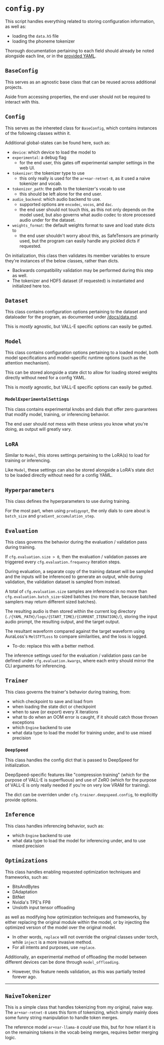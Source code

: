 # `config.py`

This script handles everything related to storing configuration information, as well as:
* loading the `data.h5` file
* loading the phoneme tokenizer

Thorough documentation pertaining to each field should already be noted alongside each line, or in the [provided YAML](/data/config.yaml).

## `BaseConfig`

This serves as an agnostic base class that can be reused across additional projects.

Aside from accessing properties, the end user should not be required to interact with this.

## `Config`

This serves as the inhereted class for `BaseConfig`, which contains instances of the following classes within it.

Additional global-states can be found here, such as:
* `device`: which device to load the model to
* `experimental`: a debug flag
	* for the end user, this gates off experimental sampler settings in the web UI.
* `tokenizer`: the tokenizer type to use
	* this only really is used for the `ar+nar-retnet-8`, as it used a naive tokenizer and vocab.
* `tokenizer_path`: the path to the tokenizer's vocab to use
	* this should be left alone for the end user.
* `audio_backend`: which audio backend to use.
	* supported options are `encodec`, `vocos`, and `dac`.
	* the end user should not touch this, as this not only depends on the model used, but also governs what audio codec to store processed audio under for the dataset.
* `weights_format`: the default weights format to save and load state dicts to
	* the end user shouldn't worry about this, as SafeTensors are primarily used, but the program can easily handle any pickled dicts if requested.

On initialization, this class then validates its member variables to ensure they're instances of the below classes, rather than dicts.
* Backwards compatibility validation may be performed during this step as well.
* The tokenizer and HDF5 dataset (if requested) is instantiated and initialized here too.

## `Dataset`

This class contains configuration options pertaining to the dataset and dataloader for the program, as documented under [/docs/data.md](/docs/data.md).

This is *mostly* agnostic, but VALL-E specific options can easily be gutted.

## `Model`

This class contains configuration options pertaining to a loaded model, both model specifications and model-specific runtime options (such as the attention mechanism).

This can be stored alongside a state dict to allow for loading stored weights directly without need for a config YAML.

This is *mostly* agnostic, but VALL-E specific options can easily be gutted.

### `ModelExperimentalSettings`

This class contains experimental knobs and dials that offer zero guarantees that modify model, training, or inferencing behavior.

The end user should *not* mess with these unless you know what you're doing, as output will greatly vary.

## `LoRA`

Similar to `Model`, this stores settings pertaining to the LoRA(s) to load for training or inferencing.

Like `Model`, these settings can also be stored alongside a LoRA's state dict to be loaded directly without need for a config YAML.

## `Hyperparameters`

This class defines the hyperparameters to use during training.

For the most part, when using `prodigyopt`, the only dials to care about is `batch_size` and `gradient_accumulation_step`.

## `Evaluation`

This class governs the behavior during the evaluation / validation pass during training.

If `cfg.evaluation.size > 0`, then the evaluation / validation passes are triggered every `cfg.evaluation.frequency` iteration steps.

During evaluation, a separate copy of the training dataset will be sampled and the inputs will be inferenced to generate an output, while during validation, the validation dataset is sampled from instead.

A total of `cfg.evaluation.size` samples are inferenced in no more than `cfg.evaluation.batch_size`-sized batches (no more than, because batched samplers may return different sized batches).

The resulting audio is then stored within the current log directory (`./{YAML_PATH}/logs/{START_TIME}/{CURRENT_ITERATION}/`), storing the input audio prompt, the resulting output, and the target output.

The resultant waveform compared against the target waveform using AuraLoss's `MelSTFTLoss` to compare similarities, and the loss is logged.
* To-do: replace this with a better method.

The inference settings used for the evaluation / validation pass can be defined under `cfg.evaluation.kwargs`, where each entry should mirror the CLI arguments for inferencing.

## `Trainer`

This class governs the trainer's behavior during training, from:
* which checkpoint to save and load from
* when loading the state dict or checkpoint
* when to save (or export) every X iterations
* what to do when an OOM error is caught, if it should catch those thrown exceptions
* which `Engine` backend to use
* what data type to load the model for training under, and to use mixed precision

### `DeepSpeed`

This class handles the config dict that is passed to DeepSpeed for initialization.

DeepSpeed-specific features like "compression training" (which for the purpose of VALL-E is superfluous) and use of ZeRO (which for the purpose of VALL-E is only really needed if you're on very low VRAM for training).

The dict can be overriden under `cfg.trainer.deepspeed.config`, to explicitly provide options.

## `Inference`

This class handles inferencing behavior, such as:
* which `Engine` backend to use
* what data type to load the model for inferencing under, and to use mixed precision

## `Optimizations`

This class handles enabling requested optimization techniques and frameworks, such as:
* BitsAndBytes
* DAdaptation
* BitNet
* Nvidia's TPE's FP8
* Unsloth input tensor offloading

as well as modifying how optimization techniques and frameworks, by either replacing the original module within the model, or by injecting the optimized version of the model over the original model.
* In other words, `replace` will not override the original classes under torch, while `inject` is a more invasive method.
* For all intents and purposes, use `replace`.

Additionally, an experimental method of offloading the model between different devices can be done through `model_offloading`.
* However, this feature needs validation, as this was partially tested forever ago.

---

## `NaiveTokenizer`

This is a simple class that handles tokenizing from my original, naive way. The `ar+nar-retnet-8` uses this form of tokenizing, which simply mainly does some funny string manipulation to handle token merges.

The reference model `ar+nar-llama-8` *could* use this, but for how reliant it is on the remaining tokens in the vocab being merges, requires better merging logic.